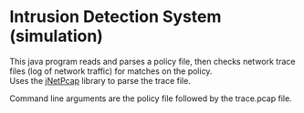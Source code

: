 # Intrusion Detection System (simulation)

This java program reads and parses a policy file, then checks network trace files (log of network traffic) for matches on the policy.  
Uses the [jNetPcap](http://jnetpcap.com/) library to parse the trace file.  

Command line arguments are the policy file followed by the trace.pcap file.
